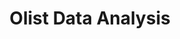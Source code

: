 ---
layout: page
title: Olist Data Analysis
description: Apply data analysis (descriptive and predictive) on Ecommerce data
img: assets/img/p5_olist/customer_analysis.png
importance: 2
category: work
related_publications: false
redirect: https://github.com/manhitv/olist-data-analysis
---